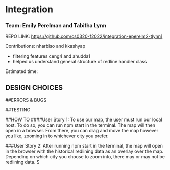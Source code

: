 # Integration
### Team: Emily Perelman and Tabitha Lynn

REPO LINK: https://github.com/cs0320-f2022/integration-eperelm2-tlynn1

Contributions: 
nharbiso and kkashyap
- filtering features
ceng4 and ahudda1
- helped us understand general structure of redline handler class

Estimated time: 

## DESIGN CHOICES


##ERRORS & BUGS


##TESTING


##HOW TO
####User Story 1:
To use our map, the user must run our local host. To do so, you can run npm start in the terminal. The map will then open in a browser. From there, you can drag and move the map however you like, zooming in to whichever city you prefer. 

###User Story 2:
After running npm start in the terminal, the map will open in the browser with the historical redlining data as an overlay over the map. Depending on which city you choose to zoom into, there may or may not be redlining data. S
